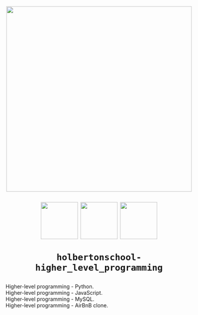 <h1 align="center">
  <p align="center"><img src="https://assets.holbertonschool.com/media_images/files/000/001/247/original/header-logo-700.png" width="500"></p>
  <p align="center"><img src="https://emojis.slackmojis.com/emojis/images/1533733488/4439/mysql.png?1533733488" width="100">
  <img src="https://emojis.slackmojis.com/emojis/images/1516924200/3438/python.gif?1516924200" width="100">
  <img src="https://emojis.slackmojis.com/emojis/images/1450441296/151/javascript.png?1450441296" width="100">
    
    holbertonschool-higher_level_programming
    
  </p>
</h1>

Higher-level programming - Python.  
Higher-level programming - JavaScript.  
Higher-level programming - MySQL.  
Higher-level programming - AirBnB clone.  
